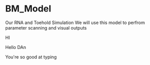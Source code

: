 # BM_Model
Our RNA and Toehold Simulation 
We will use this model to perfrom parameter scanning and visual outputs


HI

Hello DAn

You're so good at typing